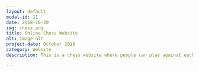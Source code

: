 ```yaml
---
layout: default
modal-id: 11
date: 2018-10-20
img: chess.png
title: Online Chess Website
alt: image-alt
project-date: October 2018
category: Website
description: This is a chess website where people can play against each other online in real time. Just enter a room number and call a friend to join the same room. Once both of you are connected, you're ready to play<br> Check it out here <a href="https://aveeksaha.gitlab.io/runny/"> Runny!</a>   Or learn how to make it from the<a href="https://aveeksaha.gitlab.io/post/chrome-dinosaur-game-tutorial-with-phaser/"> Blog Post! </a> <div>Icons made by <a href="http://www.freepik.com" title="Freepik">Freepik</a> from <a href="https://www.flaticon.com/" title="Flaticon">www.flaticon.com</a> is licensed by <a href="http://creativecommons.org/licenses/by/3.0/" title="Creative Commons BY 3.0" target="_blank">CC 3.0 BY</a></div>

---
```

